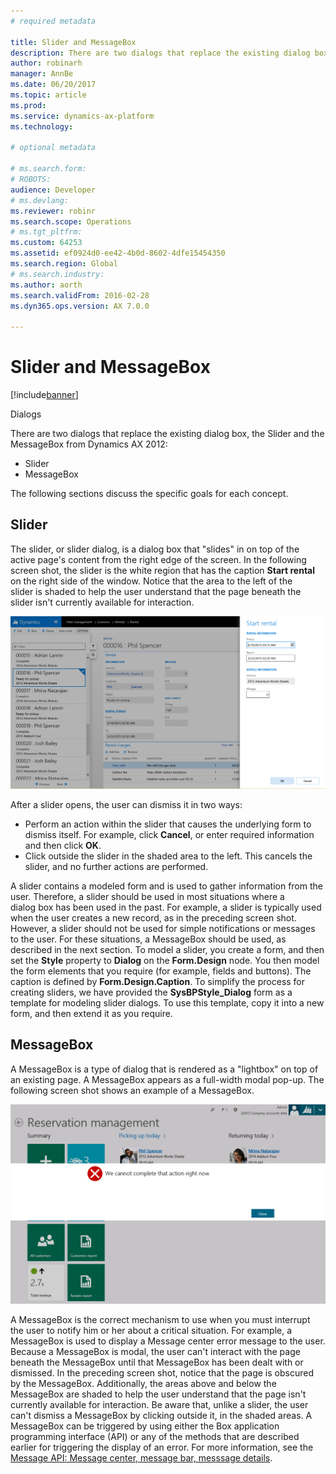 ```yaml
---
# required metadata

title: Slider and MessageBox
description: There are two dialogs that replace the existing dialog box, the Slider and the MessageBox from Dynamics AX 2012. 
author: robinarh
manager: AnnBe
ms.date: 06/20/2017
ms.topic: article
ms.prod: 
ms.service: dynamics-ax-platform
ms.technology: 

# optional metadata

# ms.search.form: 
# ROBOTS: 
audience: Developer
# ms.devlang: 
ms.reviewer: robinr
ms.search.scope: Operations
# ms.tgt_pltfrm: 
ms.custom: 64253
ms.assetid: ef0924d0-ee42-4b0d-8602-4dfe15454350
ms.search.region: Global
# ms.search.industry: 
ms.author: aorth
ms.search.validFrom: 2016-02-28
ms.dyn365.ops.version: AX 7.0.0

---
```


# Slider and MessageBox

[!include[banner](../includes/banner.md)]

Dialogs

There are two dialogs that replace the existing dialog box, the Slider and the MessageBox from Dynamics AX 2012:

-   Slider
-   MessageBox

The following sections discuss the specific goals for each concept.

## Slider
The slider, or slider dialog, is a dialog box that "slides" in on top of the active page's content from the right edge of the screen. In the following screen shot, the slider is the white region that has the caption **Start rental** on the right side of the window. Notice that the area to the left of the slider is shaded to help the user understand that the page beneath the slider isn't currently available for interaction. 

[![slidermessagebox](./media/slidermessagebox.png)](./media/slidermessagebox.png) 

After a slider opens, the user can dismiss it in two ways:

-   Perform an action within the slider that causes the underlying form to dismiss itself. For example, click **Cancel**, or enter required information and then click **OK**.
-   Click outside the slider in the shaded area to the left. This cancels the slider, and no further actions are performed.

A slider contains a modeled form and is used to gather information from the user. Therefore, a slider should be used in most situations where a dialog box has been used in the past. For example, a slider is typically used when the user creates a new record, as in the preceding screen shot. However, a slider should not be used for simple notifications or messages to the user. For these situations, a MessageBox should be used, as described in the next section. To model a slider, you create a form, and then set the **Style** property to **Dialog** on the **Form.Design** node. You then model the form elements that you require (for example, fields and buttons). The caption is defined by **Form.Design.Caption**. To simplify the process for creating sliders, we have provided the **SysBPStyle\_Dialog** form as a template for modeling slider dialogs. To use this template, copy it into a new form, and then extend it as you require.

## MessageBox
A MessageBox is a type of dialog that is rendered as a "lightbox" on top of an existing page. A MessageBox appears as a full-width modal pop-up. The following screen shot shows an example of a MessageBox. 

[![2\_Dialog](./media/2_dialog.png)](./media/2_dialog.png) 

A MessageBox is the correct mechanism to use when you must interrupt the user to notify him or her about a critical situation. For example, a MessageBox is used to display a Message center error message to the user. Because a MessageBox is modal, the user can't interact with the page beneath the MessageBox until that MessageBox has been dealt with or dismissed. In the preceding screen shot, notice that the page is obscured by the MessageBox. Additionally, the areas above and below the MessageBox are shaded to help the user understand that the page isn't currently available for interaction. Be aware that, unlike a slider, the user can't dismiss a MessageBox by clicking outside it, in the shaded areas. A MessageBox can be triggered by using either the Box application programming interface (API) or any of the methods that are described earlier for triggering the display of an error. For more information, see the [Message API: Message center, message bar, messsage details](messaging-api-center-bar-details.md).



